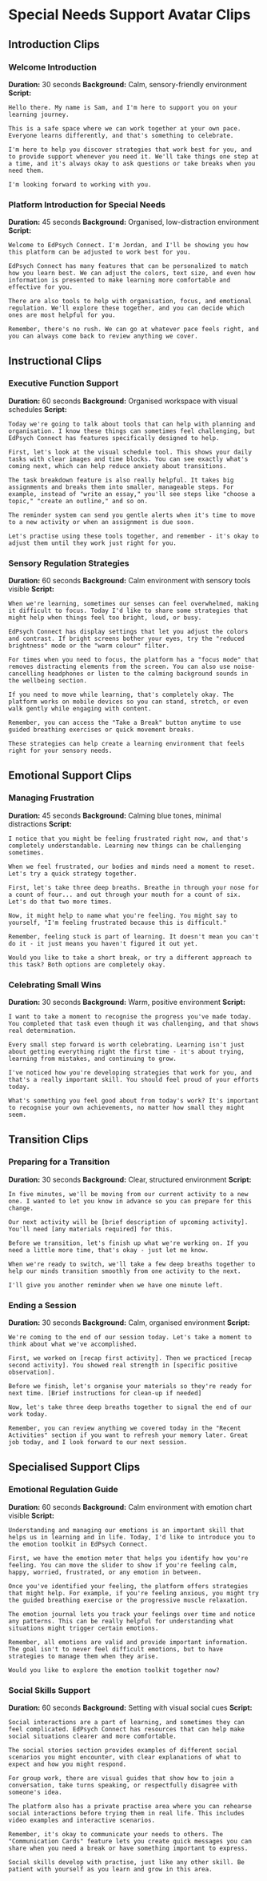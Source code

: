# Special Needs Support Avatar Clips

## Introduction Clips

### Welcome Introduction
**Duration:** 30 seconds
**Background:** Calm, sensory-friendly environment
**Script:**
```
Hello there. My name is Sam, and I'm here to support you on your learning journey. 

This is a safe space where we can work together at your own pace. Everyone learns differently, and that's something to celebrate.

I'm here to help you discover strategies that work best for you, and to provide support whenever you need it. We'll take things one step at a time, and it's always okay to ask questions or take breaks when you need them.

I'm looking forward to working with you.
```

### Platform Introduction for Special Needs
**Duration:** 45 seconds
**Background:** Organised, low-distraction environment
**Script:**
```
Welcome to EdPsych Connect. I'm Jordan, and I'll be showing you how this platform can be adjusted to work best for you.

EdPsych Connect has many features that can be personalized to match how you learn best. We can adjust the colors, text size, and even how information is presented to make learning more comfortable and effective for you.

There are also tools to help with organisation, focus, and emotional regulation. We'll explore these together, and you can decide which ones are most helpful for you.

Remember, there's no rush. We can go at whatever pace feels right, and you can always come back to review anything we cover.
```

## Instructional Clips

### Executive Function Support
**Duration:** 60 seconds
**Background:** Organised workspace with visual schedules
**Script:**
```
Today we're going to talk about tools that can help with planning and organisation. I know these things can sometimes feel challenging, but EdPsych Connect has features specifically designed to help.

First, let's look at the visual schedule tool. This shows your daily tasks with clear images and time blocks. You can see exactly what's coming next, which can help reduce anxiety about transitions.

The task breakdown feature is also really helpful. It takes big assignments and breaks them into smaller, manageable steps. For example, instead of "write an essay," you'll see steps like "choose a topic," "create an outline," and so on.

The reminder system can send you gentle alerts when it's time to move to a new activity or when an assignment is due soon.

Let's practise using these tools together, and remember - it's okay to adjust them until they work just right for you.
```

### Sensory Regulation Strategies
**Duration:** 60 seconds
**Background:** Calm environment with sensory tools visible
**Script:**
```
When we're learning, sometimes our senses can feel overwhelmed, making it difficult to focus. Today I'd like to share some strategies that might help when things feel too bright, loud, or busy.

EdPsych Connect has display settings that let you adjust the colors and contrast. If bright screens bother your eyes, try the "reduced brightness" mode or the "warm colour" filter.

For times when you need to focus, the platform has a "focus mode" that removes distracting elements from the screen. You can also use noise-cancelling headphones or listen to the calming background sounds in the wellbeing section.

If you need to move while learning, that's completely okay. The platform works on mobile devices so you can stand, stretch, or even walk gently while engaging with content.

Remember, you can access the "Take a Break" button anytime to use guided breathing exercises or quick movement breaks.

These strategies can help create a learning environment that feels right for your sensory needs.
```

## Emotional Support Clips

### Managing Frustration
**Duration:** 45 seconds
**Background:** Calming blue tones, minimal distractions
**Script:**
```
I notice that you might be feeling frustrated right now, and that's completely understandable. Learning new things can be challenging sometimes.

When we feel frustrated, our bodies and minds need a moment to reset. Let's try a quick strategy together.

First, let's take three deep breaths. Breathe in through your nose for a count of four... and out through your mouth for a count of six. Let's do that two more times.

Now, it might help to name what you're feeling. You might say to yourself, "I'm feeling frustrated because this is difficult."

Remember, feeling stuck is part of learning. It doesn't mean you can't do it - it just means you haven't figured it out yet.

Would you like to take a short break, or try a different approach to this task? Both options are completely okay.
```

### Celebrating Small Wins
**Duration:** 30 seconds
**Background:** Warm, positive environment
**Script:**
```
I want to take a moment to recognise the progress you've made today. You completed that task even though it was challenging, and that shows real determination.

Every small step forward is worth celebrating. Learning isn't just about getting everything right the first time - it's about trying, learning from mistakes, and continuing to grow.

I've noticed how you're developing strategies that work for you, and that's a really important skill. You should feel proud of your efforts today.

What's something you feel good about from today's work? It's important to recognise your own achievements, no matter how small they might seem.
```

## Transition Clips

### Preparing for a Transition
**Duration:** 30 seconds
**Background:** Clear, structured environment
**Script:**
```
In five minutes, we'll be moving from our current activity to a new one. I wanted to let you know in advance so you can prepare for this change.

Our next activity will be [brief description of upcoming activity]. You'll need [any materials required] for this.

Before we transition, let's finish up what we're working on. If you need a little more time, that's okay - just let me know.

When we're ready to switch, we'll take a few deep breaths together to help our minds transition smoothly from one activity to the next.

I'll give you another reminder when we have one minute left.
```

### Ending a Session
**Duration:** 30 seconds
**Background:** Calm, organised environment
**Script:**
```
We're coming to the end of our session today. Let's take a moment to think about what we've accomplished.

First, we worked on [recap first activity]. Then we practiced [recap second activity]. You showed real strength in [specific positive observation].

Before we finish, let's organise your materials so they're ready for next time. [Brief instructions for clean-up if needed]

Now, let's take three deep breaths together to signal the end of our work today.

Remember, you can review anything we covered today in the "Recent Activities" section if you want to refresh your memory later. Great job today, and I look forward to our next session.
```

## Specialised Support Clips

### Emotional Regulation Guide
**Duration:** 60 seconds
**Background:** Calm environment with emotion chart visible
**Script:**
```
Understanding and managing our emotions is an important skill that helps us in learning and in life. Today, I'd like to introduce you to the emotion toolkit in EdPsych Connect.

First, we have the emotion meter that helps you identify how you're feeling. You can move the slider to show if you're feeling calm, happy, worried, frustrated, or any emotion in between.

Once you've identified your feeling, the platform offers strategies that might help. For example, if you're feeling anxious, you might try the guided breathing exercise or the progressive muscle relaxation.

The emotion journal lets you track your feelings over time and notice any patterns. This can be really helpful for understanding what situations might trigger certain emotions.

Remember, all emotions are valid and provide important information. The goal isn't to never feel difficult emotions, but to have strategies to manage them when they arise.

Would you like to explore the emotion toolkit together now?
```

### Social Skills Support
**Duration:** 60 seconds
**Background:** Setting with visual social cues
**Script:**
```
Social interactions are a part of learning, and sometimes they can feel complicated. EdPsych Connect has resources that can help make social situations clearer and more comfortable.

The social stories section provides examples of different social scenarios you might encounter, with clear explanations of what to expect and how you might respond.

For group work, there are visual guides that show how to join a conversation, take turns speaking, or respectfully disagree with someone's idea.

The platform also has a private practise area where you can rehearse social interactions before trying them in real life. This includes video examples and interactive scenarios.

Remember, it's okay to communicate your needs to others. The "Communication Cards" feature lets you create quick messages you can share when you need a break or have something important to express.

Social skills develop with practise, just like any other skill. Be patient with yourself as you learn and grow in this area.
